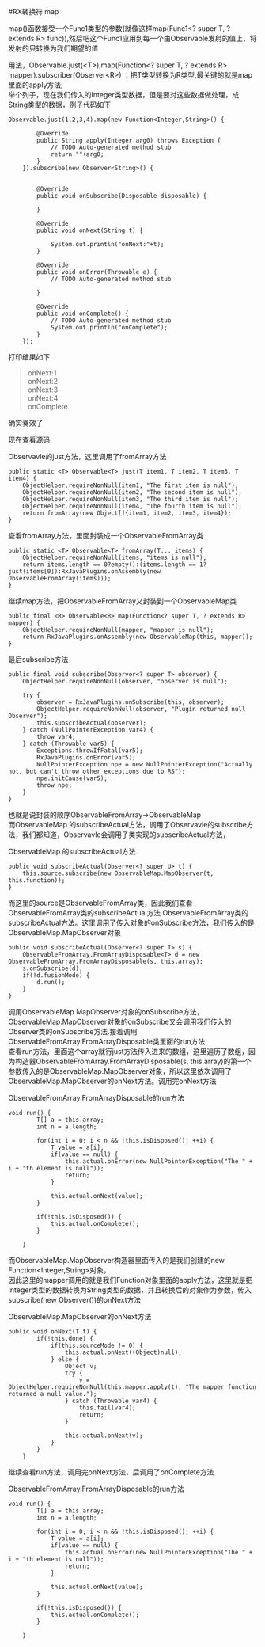 #RX转换符 map

map()函数接受一个Func1类型的参数(就像这样map(Func1<? super T, ? extends R> func)),然后吧这个Func1应用到每一个由Observable发射的值上，将发射的只转换为我们期望的值  

用法，Observable.just(<T\>),map(Function<? super T, ? extends R\> mapper).subscriber(Observer<R\>) ；把T类型转换为R类型,最关键的就是map里面的apply方法,  
举个列子，现在我们传入的Integer类型数据，但是要对这些数据做处理，成String类型的数据，例子代码如下

	Observable.just(1,2,3,4).map(new Function<Integer,String>() {

            @Override
            public String apply(Integer arg0) throws Exception {
                // TODO Auto-generated method stub
                return ""+arg0;
            }
        }).subscribe(new Observer<String>() {


            @Override
            public void onSubscribe(Disposable disposable) {

            }

            @Override
            public void onNext(String t) {
          
                System.out.println("onNext:"+t);
            }

            @Override
            public void onError(Throwable e) {
                // TODO Auto-generated method stub

            }

            @Override
            public void onComplete() {
                // TODO Auto-generated method stub
                System.out.println("onComplete");
            }
        });

打印结果如下
>onNext:1  
>onNext:2  
>onNext:3  
>onNext:4  
>onComplete
  
确实奏效了  

现在查看源码

Observavle的just方法，这里调用了fromArray方法

	public static <T> Observable<T> just(T item1, T item2, T item3, T item4) {
        ObjectHelper.requireNonNull(item1, "The first item is null");
        ObjectHelper.requireNonNull(item2, "The second item is null");
        ObjectHelper.requireNonNull(item3, "The third item is null");
        ObjectHelper.requireNonNull(item4, "The fourth item is null");
        return fromArray(new Object[]{item1, item2, item3, item4});
    }
查看fromArray方法，里面封装成一个ObservableFromArray类

	public static <T> Observable<T> fromArray(T... items) {
        ObjectHelper.requireNonNull(items, "items is null");
        return items.length == 0?empty():(items.length == 1?just(items[0]):RxJavaPlugins.onAssembly(new ObservableFromArray(items)));
    }

继续map方法，把ObservableFromArray又封装到一个ObservableMap类

	public final <R> Observable<R> map(Function<? super T, ? extends R> mapper) {
        ObjectHelper.requireNonNull(mapper, "mapper is null");
        return RxJavaPlugins.onAssembly(new ObservableMap(this, mapper));
    }

最后subscribe方法

    public final void subscribe(Observer<? super T> observer) {
        ObjectHelper.requireNonNull(observer, "observer is null");

        try {
            observer = RxJavaPlugins.onSubscribe(this, observer);
            ObjectHelper.requireNonNull(observer, "Plugin returned null Observer");
            this.subscribeActual(observer);
        } catch (NullPointerException var4) {
            throw var4;
        } catch (Throwable var5) {
            Exceptions.throwIfFatal(var5);
            RxJavaPlugins.onError(var5);
            NullPointerException npe = new NullPointerException("Actually not, but can't throw other exceptions due to RS");
            npe.initCause(var5);
            throw npe;
        }
    }

也就是说封装的顺序ObservableFromArray->ObservableMap  
而ObservableMap 的subscribeActual方法，调用了Observavle的subscribe方法，我们都知道，Observavle会调用子类实现的subscribeActual方法，

ObservableMap 的subscribeActual方法

	public void subscribeActual(Observer<? super U> t) {
        this.source.subscribe(new ObservableMap.MapObserver(t, this.function));
    }

而这里的source是ObservableFromArray类，因此我们查看ObservableFromArray类的subscribeActual方法
ObservableFromArray类的subscribeActual方法。这里调用了传入对象的onSubscribe方法，我们传入的是ObservableMap.MapObserver对象

	public void subscribeActual(Observer<? super T> s) {
        ObservableFromArray.FromArrayDisposable<T> d = new ObservableFromArray.FromArrayDisposable(s, this.array);
        s.onSubscribe(d);
        if(!d.fusionMode) {
            d.run();
        }
    }
调用ObservableMap.MapObserver对象的onSubscribe方法，ObservableMap.MapObserver对象的onSubscribe又会调用我们传入的Observer<String>类的onSubscribe方法.接着调用ObservableFromArray.FromArrayDisposable类里面的run方法  
查看run方法，里面这个array就行just方法传入进来的数组，这里遍历了数组，因为构造器ObservableFromArray.FromArrayDisposable(s, this.array)的第一个参数传入的是ObservableMap.MapObserver对象，所以这里依次调用了ObservableMap.MapObserver的onNext方法。调用完onNext方法  

ObservableFromArray.FromArrayDisposable的run方法

	void run() {
            T[] a = this.array;
            int n = a.length;

            for(int i = 0; i < n && !this.isDisposed(); ++i) {
                T value = a[i];
                if(value == null) {
                    this.actual.onError(new NullPointerException("The " + i + "th element is null"));
                    return;
                }

                this.actual.onNext(value);
            }

            if(!this.isDisposed()) {
                this.actual.onComplete();
            }

        }

而ObservableMap.MapObserver构造器里面传入的是我们创建的new Function<Integer,String>对象，  
因此这里的mapper调用的就是我们Function对象里面的apply方法，这里就是把Integer类型的数据转换为String类型的数据，并且转换后的对象作为参数，传入subscribe(new Observer<String>())的onNext方法

ObservableMap.MapObserver的onNext方法

	public void onNext(T t) {
            if(!this.done) {
                if(this.sourceMode != 0) {
                    this.actual.onNext((Object)null);
                } else {
                    Object v;
                    try {
                        v = ObjectHelper.requireNonNull(this.mapper.apply(t), "The mapper function returned a null value.");
                    } catch (Throwable var4) {
                        this.fail(var4);
                        return;
                    }

                    this.actual.onNext(v);
                }
            }
        }

继续查看run方法，调用完onNext方法，后调用了onComplete方法

ObservableFromArray.FromArrayDisposable的run方法

	void run() {
            T[] a = this.array;
            int n = a.length;

            for(int i = 0; i < n && !this.isDisposed(); ++i) {
                T value = a[i];
                if(value == null) {
                    this.actual.onError(new NullPointerException("The " + i + "th element is null"));
                    return;
                }

                this.actual.onNext(value);
            }

            if(!this.isDisposed()) {
                this.actual.onComplete();
            }

        }
